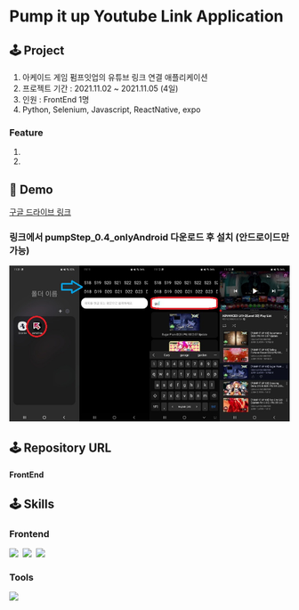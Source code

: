 # Pump it up Youtube Link Application

## 🕹️ Project

1. 아케이드 게임 펌프잇업의 유튜브 링크 연결 애플리케이션
2. 프로젝트 기간 : 2021.11.02 ~ 2021.11.05 (4일)
3. 인원 : FrontEnd 1명
4. Python, Selenium, Javascript, ReactNative, expo

### Feature

1. 
2. 

## 📱 Demo
[구글 드라이브 링크](https://drive.google.com/drive/folders/1xwmWDeJbGnc4cCJIzDjwBO6qpj23luqI)  
### 링크에서 pumpStep_0.4_onlyAndroid 다운로드 후 설치 (안드로이드만 가능)
![앱 설명 이미지](./appStart.jpg)
## 🕹️ Repository URL

#### FrontEnd

## 🕹️ Skills

### Frontend

<img src="https://img.shields.io/badge/ReactNative.js-17b6e7?style=flat-square&logo=React&logoColor=white"/></a>&nbsp;
<img src="https://img.shields.io/badge/JavaScript-444444?style=flat-square&logo=javascript"/></a>&nbsp;
<img src="https://img.shields.io/badge/expo-ffffff?style=flat-square&logo=expo&logoColor=black"/></a>&nbsp;

### Tools

<img src="https://img.shields.io/badge/Github-000000?style=flat-square&logo=Github&logoColor=white"/></a>&nbsp;

&nbsp;
